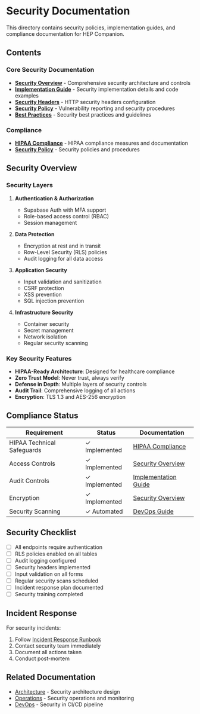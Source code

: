 # Security Documentation

This directory contains security policies, implementation guides, and compliance documentation for HEP Companion.

## Contents

### Core Security Documentation

- **[Security Overview](./security-overview.md)** - Comprehensive security architecture and controls
- **[Implementation Guide](./implementation-guide.md)** - Security implementation details and code examples
- **[Security Headers](./security-headers.md)** - HTTP security headers configuration
- **[Security Policy](./security-policy.md)** - Vulnerability reporting and security procedures
- **[Best Practices](./best-practices.md)** - Security best practices and guidelines

### Compliance

- **[HIPAA Compliance](./compliance/hipaa.md)** - HIPAA compliance measures and documentation
- **[Security Policy](./compliance/security-policy.md)** - Security policies and procedures

## Security Overview

### Security Layers

1. **Authentication & Authorization**
   - Supabase Auth with MFA support
   - Role-based access control (RBAC)
   - Session management

2. **Data Protection**
   - Encryption at rest and in transit
   - Row-Level Security (RLS) policies
   - Audit logging for all data access

3. **Application Security**
   - Input validation and sanitization
   - CSRF protection
   - XSS prevention
   - SQL injection prevention

4. **Infrastructure Security**
   - Container security
   - Secret management
   - Network isolation
   - Regular security scanning

### Key Security Features

- **HIPAA-Ready Architecture**: Designed for healthcare compliance
- **Zero Trust Model**: Never trust, always verify
- **Defense in Depth**: Multiple layers of security controls
- **Audit Trail**: Comprehensive logging of all actions
- **Encryption**: TLS 1.3 and AES-256 encryption

## Compliance Status

| Requirement | Status | Documentation |
|-------------|--------|---------------|
| HIPAA Technical Safeguards | ✓ Implemented | [HIPAA Compliance](./compliance/hipaa.md) |
| Access Controls | ✓ Implemented | [Security Overview](./security-overview.md) |
| Audit Controls | ✓ Implemented | [Implementation Guide](./implementation-guide.md) |
| Encryption | ✓ Implemented | [Security Overview](./security-overview.md) |
| Security Scanning | ✓ Automated | [DevOps Guide](../devops/ci-cd-guide.md) |

## Security Checklist

- [ ] All endpoints require authentication
- [ ] RLS policies enabled on all tables
- [ ] Audit logging configured
- [ ] Security headers implemented
- [ ] Input validation on all forms
- [ ] Regular security scans scheduled
- [ ] Incident response plan documented
- [ ] Security training completed

## Incident Response

For security incidents:
1. Follow [Incident Response Runbook](../operations/runbooks/incident-response.md)
2. Contact security team immediately
3. Document all actions taken
4. Conduct post-mortem

## Related Documentation

- [Architecture](../architecture/security-architecture.md) - Security architecture design
- [Operations](../operations/) - Security operations and monitoring
- [DevOps](../devops/) - Security in CI/CD pipeline 